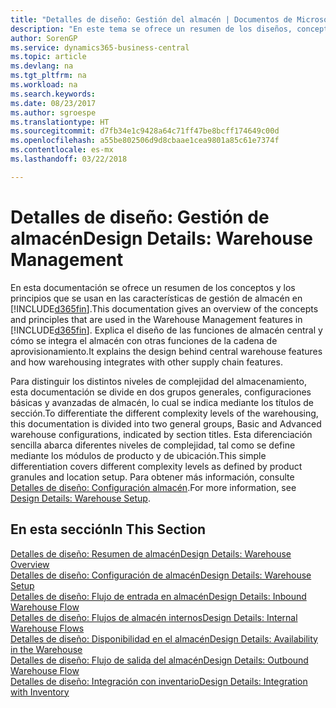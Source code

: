 ```yaml
---
title: "Detalles de diseño: Gestión del almacén | Documentos de Microsoft"
description: "En este tema se ofrece un resumen de los diseños, conceptos y principios que están detrás de las características de gestión de almacén en Business Central."
author: SorenGP
ms.service: dynamics365-business-central
ms.topic: article
ms.devlang: na
ms.tgt_pltfrm: na
ms.workload: na
ms.search.keywords: 
ms.date: 08/23/2017
ms.author: sgroespe
ms.translationtype: HT
ms.sourcegitcommit: d7fb34e1c9428a64c71ff47be8bcff174649c00d
ms.openlocfilehash: a55be802506d9d8cbaae1cea9801a85c61e7374f
ms.contentlocale: es-mx
ms.lasthandoff: 03/22/2018

---
```

# <a name="design-details-warehouse-management"></a><span data-ttu-id="8ee1b-103">Detalles de diseño: Gestión de almacén</span><span class="sxs-lookup"><span data-stu-id="8ee1b-103">Design Details: Warehouse Management</span></span>
<span data-ttu-id="8ee1b-104">En esta documentación se ofrece un resumen de los conceptos y los principios que se usan en las características de gestión de almacén en [!INCLUDE[d365fin](includes/d365fin_md.md)].</span><span class="sxs-lookup"><span data-stu-id="8ee1b-104">This documentation gives an overview of the concepts and principles that are used in the Warehouse Management features in [!INCLUDE[d365fin](includes/d365fin_md.md)].</span></span> <span data-ttu-id="8ee1b-105">Explica el diseño de las funciones de almacén central y cómo se integra el almacén con otras funciones de la cadena de aprovisionamiento.</span><span class="sxs-lookup"><span data-stu-id="8ee1b-105">It explains the design behind central warehouse features and how warehousing integrates with other supply chain features.</span></span>  

<span data-ttu-id="8ee1b-106">Para distinguir los distintos niveles de complejidad del almacenamiento, esta documentación se divide en dos grupos generales, configuraciones básicas y avanzadas de almacén, lo cual se indica mediante los títulos de sección.</span><span class="sxs-lookup"><span data-stu-id="8ee1b-106">To differentiate the different complexity levels of the warehousing, this documentation is divided into two general groups, Basic and Advanced warehouse configurations, indicated by section titles.</span></span> <span data-ttu-id="8ee1b-107">Esta diferenciación sencilla abarca diferentes niveles de complejidad, tal como se define mediante los módulos de producto y de ubicación.</span><span class="sxs-lookup"><span data-stu-id="8ee1b-107">This simple differentiation covers different complexity levels as defined by product granules and location setup.</span></span> <span data-ttu-id="8ee1b-108">Para obtener más información, consulte [Detalles de diseño: Configuración almacén](design-details-warehouse-setup.md).</span><span class="sxs-lookup"><span data-stu-id="8ee1b-108">For more information, see [Design Details: Warehouse Setup](design-details-warehouse-setup.md).</span></span>  

## <a name="in-this-section"></a><span data-ttu-id="8ee1b-109">En esta sección</span><span class="sxs-lookup"><span data-stu-id="8ee1b-109">In This Section</span></span>  
[<span data-ttu-id="8ee1b-110">Detalles de diseño: Resumen de almacén</span><span class="sxs-lookup"><span data-stu-id="8ee1b-110">Design Details: Warehouse Overview</span></span>](design-details-warehouse-overview.md)  
[<span data-ttu-id="8ee1b-111">Detalles de diseño: Configuración de almacén</span><span class="sxs-lookup"><span data-stu-id="8ee1b-111">Design Details: Warehouse Setup</span></span>](design-details-warehouse-setup.md)  
[<span data-ttu-id="8ee1b-112">Detalles de diseño: Flujo de entrada en almacén</span><span class="sxs-lookup"><span data-stu-id="8ee1b-112">Design Details: Inbound Warehouse Flow</span></span>](design-details-inbound-warehouse-flow.md)  
[<span data-ttu-id="8ee1b-113">Detalles de diseño: Flujos de almacén internos</span><span class="sxs-lookup"><span data-stu-id="8ee1b-113">Design Details: Internal Warehouse Flows</span></span>](design-details-internal-warehouse-flows.md)  
[<span data-ttu-id="8ee1b-114">Detalles de diseño: Disponibilidad en el almacén</span><span class="sxs-lookup"><span data-stu-id="8ee1b-114">Design Details: Availability in the Warehouse</span></span>](design-details-availability-in-the-warehouse.md)  
[<span data-ttu-id="8ee1b-115">Detalles de diseño: Flujo de salida del almacén</span><span class="sxs-lookup"><span data-stu-id="8ee1b-115">Design Details: Outbound Warehouse Flow</span></span>](design-details-outbound-warehouse-flow.md)  
[<span data-ttu-id="8ee1b-116">Detalles de diseño: Integración con inventario</span><span class="sxs-lookup"><span data-stu-id="8ee1b-116">Design Details: Integration with Inventory</span></span>](design-details-integration-with-inventory.md)


